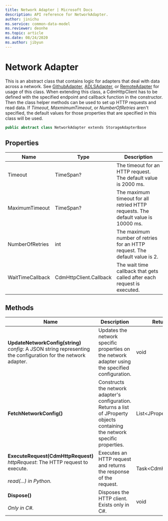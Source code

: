 ```yaml
---
title: Network Adapter | Microsoft Docs
description: API reference for NetworkAdapter.
author: jinichu
ms.service: common-data-model
ms.reviewer: deonhe 
ms.topic: article
ms.date: 08/24/2020
ms.author: jibyun
---
```


# Network Adapter

This is an abstract class that contains logic for adapters that deal with data across a network. See [GithubAdapter](githubadapter.md), [ADLSAdapter](adlsadapter.md), or [RemoteAdapter](remoteadapter.md) for usage of this class. When extending this class, a CdmHttpClient has to be defined with the specified endpoint and callback function in the constructor. Then the class helper methods can be used to set up HTTP requests and read data. If *Timeout*, *MaxmimumTimeout*, or *NumberOfRetries* aren't specified, the default values for those properties that are specified in this class will be used. 

```csharp
public abstract class NetworkAdapter extends StorageAdapterBase
```

## Properties
|Name|Type|Description|
|---|---|---|
|Timeout|TimeSpan?|The timeout for an HTTP request. The default value is 2000 ms.|
|MaximumTimeout|TimeSpan?|The maximum timeout for all retried HTTP requests. The default value is 10000 ms.|
|NumberOfRetries|int|The maximum number of retries for an HTTP request. The default value is 2.|
|WaitTimeCallback|CdmHttpClient.Callback|The wait time callback that gets called after each request is executed.|

## Methods
|Name|Description|Return Type|
|---|---|---|
|**UpdateNetworkConfig(string)**<br/>*config*: A JSON string representing the configuration for the network adapter.|Updates the network specific properties on the network adapter using the specified configuration.|void|
|**FetchNetworkConfig()**|Constructs the network adapter's configuration. Returns a list of JProperty objects containing the network specific properties.|List\<JProperty>|
|**ExecuteRequest(CdmHttpRequest)**<br/>*httpRequest*: The HTTP request to execute.<br/><br/>*read(...) in Python.*|Executes an HTTP request and returns the response of the request.|Task\<CdmHttpResponse>|
|**Dispose()**<br/><br/>*Only in C#.*|Disposes the HTTP client. Exists only in C#.|void|


